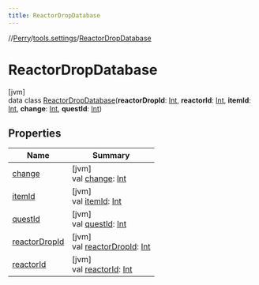 ```yaml
---
title: ReactorDropDatabase
---
```

//[Perry](../../../index.html)/[tools.settings](../index.html)/[ReactorDropDatabase](index.html)



# ReactorDropDatabase



[jvm]\
data class [ReactorDropDatabase](index.html)(**reactorDropId**: [Int](https://kotlinlang.org/api/latest/jvm/stdlib/kotlin/-int/index.html), **reactorId**: [Int](https://kotlinlang.org/api/latest/jvm/stdlib/kotlin/-int/index.html), **itemId**: [Int](https://kotlinlang.org/api/latest/jvm/stdlib/kotlin/-int/index.html), **change**: [Int](https://kotlinlang.org/api/latest/jvm/stdlib/kotlin/-int/index.html), **questId**: [Int](https://kotlinlang.org/api/latest/jvm/stdlib/kotlin/-int/index.html))



## Properties


| Name | Summary |
|---|---|
| [change](change.html) | [jvm]<br>val [change](change.html): [Int](https://kotlinlang.org/api/latest/jvm/stdlib/kotlin/-int/index.html) |
| [itemId](item-id.html) | [jvm]<br>val [itemId](item-id.html): [Int](https://kotlinlang.org/api/latest/jvm/stdlib/kotlin/-int/index.html) |
| [questId](quest-id.html) | [jvm]<br>val [questId](quest-id.html): [Int](https://kotlinlang.org/api/latest/jvm/stdlib/kotlin/-int/index.html) |
| [reactorDropId](reactor-drop-id.html) | [jvm]<br>val [reactorDropId](reactor-drop-id.html): [Int](https://kotlinlang.org/api/latest/jvm/stdlib/kotlin/-int/index.html) |
| [reactorId](reactor-id.html) | [jvm]<br>val [reactorId](reactor-id.html): [Int](https://kotlinlang.org/api/latest/jvm/stdlib/kotlin/-int/index.html) |


